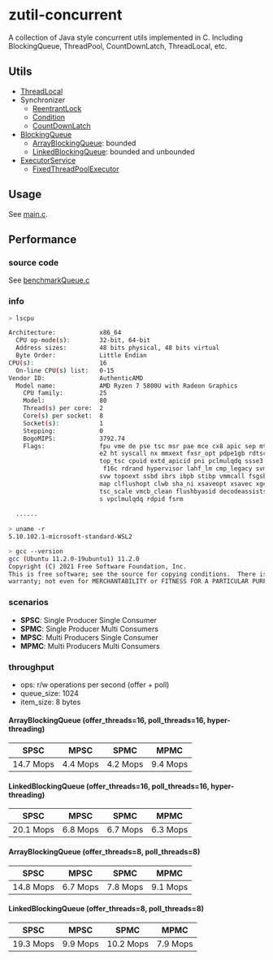 # zutil-concurrent

A collection of Java style concurrent utils implemented in C. Including BlockingQueue, ThreadPool, CountDownLatch,
ThreadLocal, etc.

## Utils

- [ThreadLocal](include/ThreadLocal.h)
- Synchronizer
    - [ReentrantLock](include/ReentrantLock.h)
    - [Condition](include/Condition.h)
    - [CountDownLatch](include/CountDownLatch.h)
- [BlockingQueue](include/BlockingQueue.h)
    - [ArrayBlockingQueue](include/ArrayBlockingQueue.h): bounded
    - [LinkedBlockingQueue](include/LinkedBlockingQueue.h): bounded and unbounded
- [ExecutorService](include/ExecutorService.h)
    - [FixedThreadPoolExecutor](include/FixedThreadPoolExecutor.h)

## Usage

See [main.c](test/main.c).

## Performance

### source code

See [benchmarkQueue.c](test/benchmarkQueue.c)

### info

```bash
> lscpu

Architecture:            x86_64
  CPU op-mode(s):        32-bit, 64-bit
  Address sizes:         48 bits physical, 48 bits virtual
  Byte Order:            Little Endian
CPU(s):                  16
  On-line CPU(s) list:   0-15
Vendor ID:               AuthenticAMD
  Model name:            AMD Ryzen 7 5800U with Radeon Graphics
    CPU family:          25
    Model:               80
    Thread(s) per core:  2
    Core(s) per socket:  8
    Socket(s):           1
    Stepping:            0
    BogoMIPS:            3792.74
    Flags:               fpu vme de pse tsc msr pae mce cx8 apic sep mtrr pge mca cmov pat pse36 clflush mmx fxsr sse ss
                         e2 ht syscall nx mmxext fxsr_opt pdpe1gb rdtscp lm constant_tsc rep_good nopl tsc_reliable nons
                         top_tsc cpuid extd_apicid pni pclmulqdq ssse3 fma cx16 sse4_1 sse4_2 movbe popcnt aes xsave avx
                          f16c rdrand hypervisor lahf_lm cmp_legacy svm cr8_legacy abm sse4a misalignsse 3dnowprefetch o
                         svw topoext ssbd ibrs ibpb stibp vmmcall fsgsbase bmi1 avx2 smep bmi2 erms invpcid rdseed adx s
                         map clflushopt clwb sha_ni xsaveopt xsavec xgetbv1 xsaves clzero xsaveerptr arat npt nrip_save
                         tsc_scale vmcb_clean flushbyasid decodeassists pausefilter pfthreshold v_vmsave_vmload umip vae
                         s vpclmulqdq rdpid fsrm
  
  ......
  
> uname -r
5.10.102.1-microsoft-standard-WSL2

> gcc --version
gcc (Ubuntu 11.2.0-19ubuntu1) 11.2.0
Copyright (C) 2021 Free Software Foundation, Inc.
This is free software; see the source for copying conditions.  There is NO
warranty; not even for MERCHANTABILITY or FITNESS FOR A PARTICULAR PURPOSE.
```

### scenarios

- **SPSC**: Single Producer Single Consumer
- **SPMC**: Single Producer Multi Consumers
- **MPSC**: Multi Producers Single Consumer
- **MPMC**: Multi Producers Multi Consumers

### throughput

- ops: r/w operations per second (offer + poll)
- queue_size: 1024
- item_size: 8 bytes

#### ArrayBlockingQueue (offer_threads=16, poll_threads=16, hyper-threading)

| SPSC      | MPSC     | SPMC     | MPMC     |
|-----------|----------|----------|----------|
| 14.7 Mops | 4.4 Mops | 4.2 Mops | 9.4 Mops |

#### LinkedBlockingQueue (offer_threads=16, poll_threads=16, hyper-threading)

| SPSC      | MPSC     | SPMC     | MPMC     |
|-----------|----------|----------|----------|
| 20.1 Mops | 6.8 Mops | 6.7 Mops | 6.3 Mops |

#### ArrayBlockingQueue (offer_threads=8, poll_threads=8)

| SPSC      | MPSC     | SPMC     | MPMC     |
|-----------|----------|----------|----------|
| 14.8 Mops | 6.7 Mops | 7.8 Mops | 9.1 Mops |

#### LinkedBlockingQueue (offer_threads=8, poll_threads=8)

| SPSC      | MPSC     | SPMC      | MPMC     |
|-----------|----------|-----------|----------|
| 19.3 Mops | 9.9 Mops | 10.2 Mops | 7.9 Mops |
